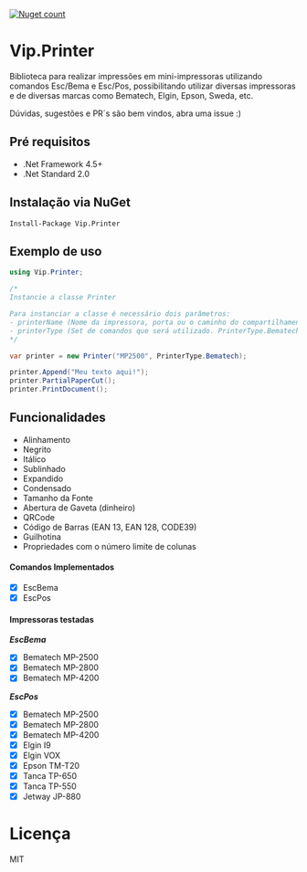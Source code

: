 [![Nuget count](https://img.shields.io/nuget/v/Vip.Printer.svg)](https://www.nuget.org/packages/Vip.Printer/)

# Vip.Printer  

Biblioteca para realizar impressões em mini-impressoras utilizando comandos Esc/Bema e Esc/Pos, possibilitando utilizar diversas impressoras e de diversas marcas como Bematech, Elgin, Epson, Sweda, etc.

Dúvidas, sugestões e PR´s são bem vindos, abra uma issue :)

## Pré requisitos

- .Net Framework 4.5+
- .Net Standard 2.0

## Instalação via NuGet

```
Install-Package Vip.Printer
```

## Exemplo de uso

```c#
using Vip.Printer;

/* 
Instancie a classe Printer

Para instanciar a classe é necessário dois parâmetros:
- printerName (Nome da impressora, porta ou o caminho do compartilhamento)
- printerType (Set de comandos que será utilizado. PrinterType.Bematech ou PrinterType.Epson)
*/ 

var printer = new Printer("MP2500", PrinterType.Bematech); 

printer.Append("Meu texto aqui!");
printer.PartialPaperCut();
printer.PrintDocument();
```

## Funcionalidades

- Alinhamento
- Negrito
- Itálico
- Sublinhado
- Expandido
- Condensado
- Tamanho da Fonte
- Abertura de Gaveta (dinheiro)
- QRCode
- Código de Barras (EAN 13, EAN 128, CODE39)
- Guilhotina
- Propriedades com o número limite de colunas

#### Comandos Implementados

* [x] EscBema
* [x] EscPos

#### Impressoras testadas

**_EscBema_**

* [x] Bematech MP-2500
* [x] Bematech MP-2800
* [x] Bematech MP-4200

**_EscPos_**

* [x] Bematech MP-2500
* [x] Bematech MP-2800
* [x] Bematech MP-4200
* [x] Elgin I9
* [x] Elgin VOX
* [x] Epson TM-T20
* [x] Tanca TP-650
* [x] Tanca TP-550
* [x] Jetway JP-880

# Licença
MIT


